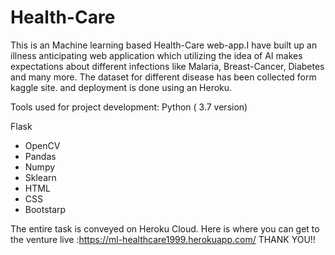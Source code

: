 # Health-Care
This is an Machine learning based Health-Care web-app.I have built up an illness anticipating web application which utilizing the idea of AI makes expectations about different infections like Malaria, Breast-Cancer, Diabetes and many more.
The dataset for different disease has been collected form kaggle site. and deployment is done using an Heroku.

Tools used for project development:
Python ( 3.7 version)

Flask

* OpenCV
* Pandas
* Numpy
* Sklearn
* HTML
* CSS
* Bootstarp

The entire task is conveyed on Heroku Cloud. 
Here is where you can get to the venture live :https://ml-healthcare1999.herokuapp.com/
THANK YOU!!

